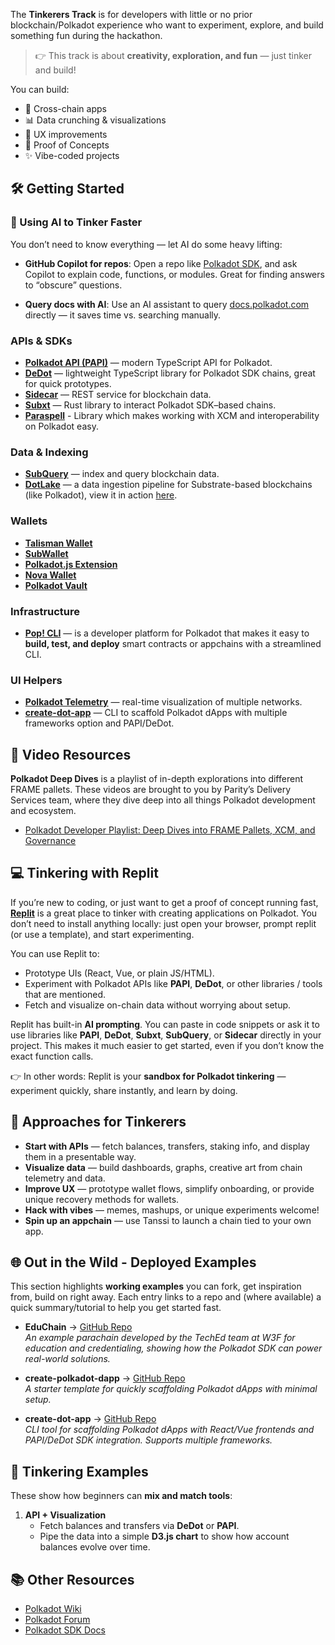 The **Tinkerers Track** is for developers with little or no prior blockchain/Polkadot experience who want to experiment, explore, and build something fun during the hackathon.

> 👉 This track is about **creativity, exploration, and fun** — just tinker and build!  

You can build:  

- 🌉 Cross-chain apps  
- 📊 Data crunching & visualizations  
- 🎨 UX improvements  
- 🧪 Proof of Concepts  
- ✨ Vibe-coded projects  

## 🛠️ Getting Started  

### 🤖 Using AI to Tinker Faster  

You don’t need to know everything — let AI do some heavy lifting:  

- **GitHub Copilot for repos**: Open a repo like [Polkadot SDK](https://github.com/paritytech/polkadot-sdk), and ask Copilot to explain code, functions, or modules. Great for finding answers to “obscure” questions.  

- **Query docs with AI**: Use an AI assistant to query [docs.polkadot.com](https://docs.polkadot.com/) directly — it saves time vs. searching manually.  

### APIs & SDKs  

- [**Polkadot API (PAPI)**](https://papi.how/) — modern TypeScript API for Polkadot.  
- [**DeDot**](https://docs.polkadot.com/develop/toolkit/api-libraries/dedot) — lightweight TypeScript library for Polkadot SDK chains, great for quick prototypes.  
- [**Sidecar**](https://github.com/paritytech/substrate-api-sidecar) — REST service for blockchain data.  
- [**Subxt**](https://github.com/paritytech/subxt) — Rust library to interact Polkadot SDK–based chains.
- [**Paraspell**](https://paraspell.github.io/docs/)  - Library which makes working with XCM and interoperability on Polkadot easy.

### Data & Indexing  

- [**SubQuery**](https://subquery.network/) — index and query blockchain data.  
- [**DotLake**](https://github.com/paritytech/dotlake-community) — a data ingestion pipeline for Substrate-based blockchains (like Polkadot), view it in action [here](https://data.parity.io).

### Wallets

- [**Talisman Wallet**](https://www.talisman.xyz/)  
- [**SubWallet**](https://subwallet.app/)
- [**Polkadot.js Extension**](https://polkadot.js.org/extension/)
- [**Nova Wallet**](https://novawallet.io/)
- [**Polkadot Vault**](https://vault.novasama.io/)  

### Infrastructure  

- [**Pop! CLI**](https://onpop.io/) — is a developer platform for Polkadot that makes it easy to **build, test, and deploy** smart contracts or appchains with a streamlined CLI.

### UI Helpers  

- [**Polkadot Telemetry**](https://telemetry.polkadot.io/) — real-time visualization of multiple networks.
- [**create-dot-app**](https://github.com/preschian/create-dot-app) — CLI to scaffold Polkadot dApps with multiple frameworks option and PAPI/DeDot. 

## 🎥 Video Resources

**Polkadot Deep Dives** is a playlist of in-depth explorations into different FRAME pallets. These videos are brought to you by Parity’s Delivery Services team, where they dive deep into all things Polkadot development and ecosystem.

- [Polkadot Developer Playlist: Deep Dives into FRAME Pallets, XCM, and Governance](https://www.youtube.com/playlist?list=PLOyWqupZ-WGsfnlpkk0KWX3uS4yg6ZztG)

## 💻 Tinkering with Replit  

If you’re new to coding, or just want to get a proof of concept running fast, [**Replit**](https://replit.com/) is a great place to tinker with creating applications on Polkadot. You don’t need to install anything locally: just open your browser, prompt replit (or use a template), and start experimenting.  

You can use Replit to:  
- Prototype UIs (React, Vue, or plain JS/HTML).  
- Experiment with Polkadot APIs like **PAPI**, **DeDot**, or other libraries / tools that are mentioned.
- Fetch and visualize on-chain data without worrying about setup.  

 Replit has built-in **AI prompting**. You can paste in code snippets or ask it to use libraries like **PAPI**, **DeDot**, **Subxt**, **SubQuery**, or **Sidecar** directly in your project. This makes it much easier to get started, even if you don’t know the exact function calls.  

👉 In other words: Replit is your **sandbox for Polkadot tinkering** — experiment quickly, share instantly, and learn by doing.    

## 🚀 Approaches for Tinkerers  

- **Start with APIs** — fetch balances, transfers, staking info, and display them in a presentable way.
- **Visualize data** — build dashboards, graphs, creative art from chain telemetry and data.
- **Improve UX** — prototype wallet flows, simplify onboarding, or provide unique recovery methods for wallets.  
- **Hack with vibes** — memes, mashups, or unique experiments welcome!  
- **Spin up an appchain** — use Tanssi to launch a chain tied to your own app.  

## 🌐 Out in the Wild - Deployed Examples

This section highlights **working examples** you can fork, get inspiration from, build on right away. Each entry links to a repo and (where available) a quick summary/tutorial to help you get started fast.  

- **EduChain** → [GitHub Repo](https://github.com/w3f/educhain)  
  *An example parachain developed by the TechEd team at W3F for education and credentialing, showing how the Polkadot SDK can power real-world solutions.*  

- **create-polkadot-dapp** → [GitHub Repo](https://github.com/paritytech/create-polkadot-dapp)  
  *A starter template for quickly scaffolding Polkadot dApps with minimal setup.*  

- **create-dot-app** → [GitHub Repo](https://github.com/preschian/create-dot-app)  
  *CLI tool for scaffolding Polkadot dApps with React/Vue frontends and PAPI/DeDot SDK integration. Supports multiple frameworks.*  

## 🧩 Tinkering Examples  

These show how beginners can **mix and match tools**:  

1. **API + Visualization**  
   - Fetch balances and transfers via **DeDot** or **PAPI**.  
   - Pipe the data into a simple **D3.js chart** to show how account balances evolve over time.  


## 📚 Other Resources  

- [Polkadot Wiki](https://wiki.polkadot.network/)  
- [Polkadot Forum](https://forum.polkadot.network/)  
- [Polkadot SDK Docs](https://docs.polkadot.com/)
